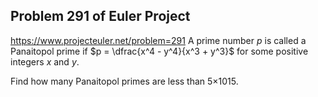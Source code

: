 ## Problem 291 of Euler Project 
https://www.projecteuler.net/problem=291
A prime number $p$ is called a Panaitopol prime if $p = \dfrac{x^4 - y^4}{x^3 + y^3}$ for some positive integers $x$ and $y$.

Find how many Panaitopol primes are less than 5×1015.